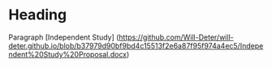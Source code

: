 # Heading
Paragraph
[Independent Study] (https://github.com/Will-Deter/will-deter.github.io/blob/b37979d90bf9bd4c15513f2e6a87f95f974a4ec5/Independent%20Study%20Proposal.docx)
